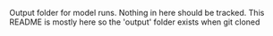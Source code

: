 Output folder for model runs.  Nothing in here should be tracked.
This README is mostly here so the 'output' folder exists when git cloned
